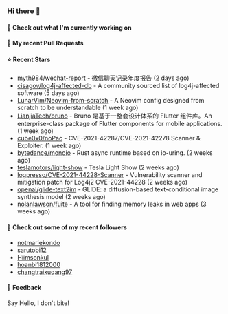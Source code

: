 ### Hi there 👋

#### 👷 Check out what I'm currently working on

#### 🔨 My recent Pull Requests


#### ⭐ Recent Stars

- [myth984/wechat-report](https://github.com/myth984/wechat-report) - 微信聊天记录年度报告 (2 days ago)
- [cisagov/log4j-affected-db](https://github.com/cisagov/log4j-affected-db) - A community sourced list of log4j-affected software (5 days ago)
- [LunarVim/Neovim-from-scratch](https://github.com/LunarVim/Neovim-from-scratch) - A Neovim config designed from scratch to be understandable (1 week ago)
- [LianjiaTech/bruno](https://github.com/LianjiaTech/bruno) - Bruno 是基于一整套设计体系的 Flutter 组件库。An enterprise-class package of Flutter components for mobile applications. (1 week ago)
- [cube0x0/noPac](https://github.com/cube0x0/noPac) - CVE-2021-42287/CVE-2021-42278 Scanner &amp; Exploiter. (1 week ago)
- [bytedance/monoio](https://github.com/bytedance/monoio) - Rust async runtime based on io-uring. (2 weeks ago)
- [teslamotors/light-show](https://github.com/teslamotors/light-show) - Tesla Light Show (2 weeks ago)
- [logpresso/CVE-2021-44228-Scanner](https://github.com/logpresso/CVE-2021-44228-Scanner) - Vulnerability scanner and mitigation patch for Log4j2 CVE-2021-44228 (2 weeks ago)
- [openai/glide-text2im](https://github.com/openai/glide-text2im) - GLIDE: a diffusion-based text-conditional image synthesis model (2 weeks ago)
- [nolanlawson/fuite](https://github.com/nolanlawson/fuite) - A tool for finding memory leaks in web apps (3 weeks ago)

#### 👯 Check out some of my recent followers

- [notmariekondo](https://github.com/notmariekondo)
- [sarutobi12](https://github.com/sarutobi12)
- [Hiimsonkul](https://github.com/Hiimsonkul)
- [hoanbi1812000](https://github.com/hoanbi1812000)
- [changtraixuqang97](https://github.com/changtraixuqang97)

#### 💬 Feedback

Say Hello, I don't bite!